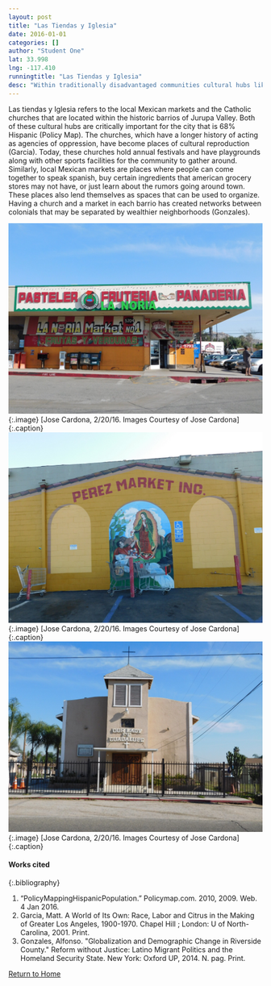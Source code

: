```yaml
---
layout: post
title: "Las Tiendas y Iglesia"
date: 2016-01-01
categories: []
author: "Student One"
lat: 33.998
lng: -117.410
runningtitle: "Las Tiendas y Iglesia"
desc: "Within traditionally disadvantaged communities cultural hubs like small markets and churches are critical in uniting the community."
---
```

Las tiendas y Iglesia refers to the local Mexican markets and the Catholic churches that are located within the historic barrios of Jurupa Valley. Both of these cultural hubs are critically important for the city that is 68% Hispanic (Policy Map). The churches, which have a longer history of acting as agencies of oppression, have become places of cultural reproduction (Garcia). Today, these churches hold annual festivals and have playgrounds along with other sports facilities for the community to gather around. Similarly, local Mexican markets are places where people can come together to speak spanish, buy certain ingredients that american grocery stores may not have, or just learn about the rumors going around town. These places also lend themselves as spaces that can be used to organize. Having a church and a market in each barrio has created networks between colonials that may be separated by wealthier neighborhoods (Gonzales).

![Image 1](images/LasTiendas_1.jpg) 
{:.image}
[Jose Cardona, 2/20/16. Images Courtesy of Jose Cardona] 
{:.caption}
![Image 2](images/LasTiendas_2.jpg) 
{:.image}
[Jose Cardona, 2/20/16. Images Courtesy of Jose Cardona] 
{:.caption}
![Image 3](images/LasTiendas_3.jpg)
{:.image}
[Jose Cardona, 2/20/16. Images Courtesy of Jose Cardona] 
{:.caption}

#### Works cited
{:.bibliography}
1. “PolicyMappingHispanicPopulation.” Policymap.com. 2010, 2009. Web. 4 Jan 2016.
2. Garcia, Matt. A World of Its Own: Race, Labor and Citrus in the Making of Greater Los Angeles, 1900-1970. Chapel Hill ; London: U of North-Carolina, 2001. Print.
3. Gonzales, Alfonso. "Globalization and Demographic Change in Riverside County." Reform without Justice: Latino Migrant Politics and the Homeland Security State. New York: Oxford UP, 2014. N. pag. Print.

[Return to Home](https://uclachicanxstudies.github.io/BarrioSuburbanisms/)
